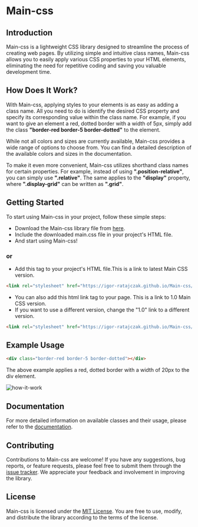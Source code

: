 # Main-css

## Introduction

Main-css is a lightweight CSS library designed to streamline the process of creating web pages. By utilizing simple and intuitive class names, Main-css allows you to easily apply various CSS properties to your HTML elements, eliminating the need for repetitive coding and saving you valuable development time.

## How Does It Work?

With Main-css, applying styles to your elements is as easy as adding a class name. All you need to do is identify the desired CSS property and specify its corresponding value within the class name. For example, if you want to give an element a red, dotted border with a width of 5px, simply add the class **"border-red border-5 border-dotted"** to the element.

While not all colors and sizes are currently available, Main-css provides a wide range of options to choose from. You can find a detailed description of the available colors and sizes in the documentation.

To make it even more convenient, Main-css utilizes shorthand class names for certain properties. For example, instead of using **".position-relative"**, you can simply use **".relative"**. The same applies to the **"display"** property, where **".display-grid"** can be written as **".grid"**.

## Getting Started

To start using Main-css in your project, follow these simple steps:

- Download the Main-css library file from [here](https://raw.githubusercontent.com/Igor-Ratajczak/Main-css/main/main.css?token=GHSAT0AAAAAACEQEYQGAEXS74AY7LYIUL5EZFBSWYA).
- Include the downloaded main.css file in your project's HTML file.
- And start using Main-css!

### or

- Add this tag to your project's HTML file.This is a link to latest Main CSS version.

```html
<link rel="stylesheet" href="https://igor-ratajczak.github.io/Main-css/main.min.css" />
```

- You can also add this html link tag to your page. This is a link to 1.0 Main CSS version.
- If you want to use a different version, change the "1.0" link to a different version.

```html
<link rel="stylesheet" href="https://igor-ratajczak.github.io/Main-css/version/1.0/main.min.css" />
```

## Example Usage

```html
<div class="border-red border-5 border-dotted"></div>
```

The above example applies a red, dotted border with a width of 20px to the div element.

![how-it-work](https://github.com/Igor-Ratajczak/Main-css/assets/112535829/eef35007-30c0-48d4-84a1-5f6c5b472c7f)

## Documentation

For more detailed information on available classes and their usage, please refer to the [documentation](https://igor-ratajczak.github.io/Main-css/doc.html).

## Contributing

Contributions to Main-css are welcome! If you have any suggestions, bug reports, or feature requests, please feel free to submit them through the [issue tracker](https://github.com/Igor-Ratajczak/Main-css/issues). We appreciate your feedback and involvement in improving the library.

## License

Main-css is licensed under the [MIT License](./LICENSE). You are free to use, modify, and distribute the library according to the terms of the license.
